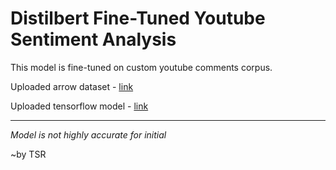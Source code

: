 # Distilbert Fine-Tuned Youtube Sentiment Analysis
This model is fine-tuned on custom youtube comments corpus.

Uploaded arrow dataset - [link](https://huggingface.co/datasets/im-tsr/comments-sentiments)

Uploaded tensorflow model - [link](https://huggingface.co/im-tsr/distilbert-finetuned-youtube_sentiment_analysis)

----

*Model is not highly accurate for initial*

~by TSR